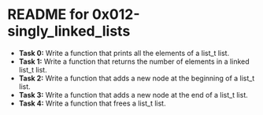 # README for 0x012-singly_linked_lists

- **Task 0:** Write a function that prints all the elements of a list_t list.
- **Task 1:** Write a function that returns the number of elements in a linked
list_t list.
- **Task 2:** Write a function that adds a new node at the beginning of a list_t
list.
- **Task 3:** Write a function that adds a new node at the end of a list_t list.
- **Task 4:** Write a function that frees a list_t list.
